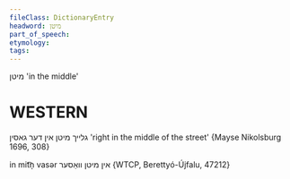```yaml
---
fileClass: DictionaryEntry
headword: מיטן
part_of_speech: 
etymology: 
tags: 
---
```

מיטן
'in the middle'

WESTERN
========

גלייך מיטן אין דער גאסין
'right in the middle of the street'
{Mayse Nikolsburg 1696, 308}

in mit͡n̩ vasər אין מיטן וואַסער {WTCP, Berettyó-Újfalu, 47212}
